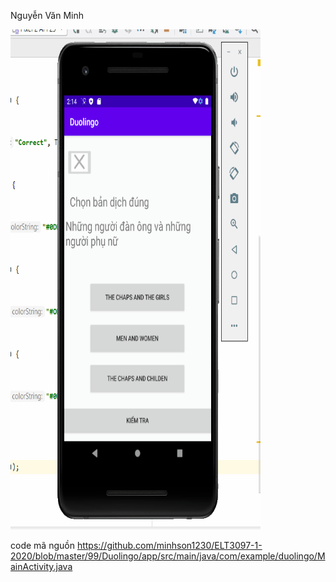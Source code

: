 Nguyễn Văn Minh 

<img width="400" height="800" src="https://github.com/minhson1230/ELT3097-1-2020/blob/master/99/NguyenVanMinh.gif
">
</p>


code mã nguồn https://github.com/minhson1230/ELT3097-1-2020/blob/master/99/Duolingo/app/src/main/java/com/example/duolingo/MainActivity.java
